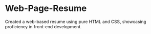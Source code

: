 # Web-Page-Resume
Created a web-based resume using pure HTML and CSS, showcasing proficiency in front-end development.
